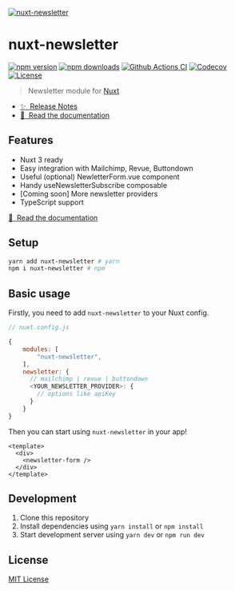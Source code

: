 [![nuxt-newsletter](https://nuxt-newsletter.netlify.app/preview.png)](https://nuxt-newsletter.netlify.app)

# nuxt-newsletter

[![npm version][npm-version-src]][npm-version-href]
[![npm downloads][npm-downloads-src]][npm-downloads-href]
[![Github Actions CI][github-actions-ci-src]][github-actions-ci-href]
[![Codecov][codecov-src]][codecov-href]
[![License][license-src]][license-href]

> Newsletter module for [Nuxt](https://v3.nuxtjs.org)

- [✨ &nbsp;Release Notes](https://github.com/baroshem/nuxt-newsletter/releases)
- [📖 &nbsp;Read the documentation](https://nuxt-newsletter.netlify.app)

## Features

- Nuxt 3 ready
- Easy integration with Mailchimp, Revue, Buttondown
- Useful (optional) NewletterForm.vue component
- Handy useNewsletterSubscribe composable
- [Coming soon] More newsletter providers
- TypeScript support

[📖 &nbsp;Read the documentation](https://nuxt-newsletter.netlify.app)

## Setup

```sh
yarn add nuxt-newsletter # yarn
npm i nuxt-newsletter # npm
```

## Basic usage

Firstly, you need to add `nuxt-newsletter` to your Nuxt config.

```javascript
// nuxt.config.js

{
    modules: [
        "nuxt-newsletter",
    ],
    newsletter: {
      // mailchimp | revue | buttondown
      <YOUR_NEWSLETTER_PROVIDER>: {
        // options like apiKey
      }
    }
}
```

Then you can start using `nuxt-newsletter` in your app!

```vue
<template>
  <div>
    <newsletter-form />
  </div>
</template>
```

## Development

1. Clone this repository
2. Install dependencies using `yarn install` or `npm install`
3. Start development server using `yarn dev` or `npm run dev`

## License

[MIT License](./LICENSE)

<!-- Badges -->

[npm-version-src]: https://img.shields.io/npm/v/nuxt-newsletter/latest.svg
[npm-version-href]: https://npmjs.com/package/nuxt-newsletter
[npm-downloads-src]: https://img.shields.io/npm/dt/nuxt-newsletter.svg
[npm-downloads-href]: https://npmjs.com/package/nuxt-newsletter
[github-actions-ci-src]: https://github.com/baroshem/nuxt-newsletter/actions/workflows/ci.yml/badge.svg
[github-actions-ci-href]: https://github.com/baroshem/nuxt-newsletter/actions?query=workflow%3Aci
[codecov-src]: https://img.shields.io/codecov/c/github/baroshem/nuxt-newsletter.svg
[codecov-href]: https://codecov.io/gh/baroshem/nuxt-newsletter
[license-src]: https://img.shields.io/npm/l/nuxt-newsletter.svg
[license-href]: https://npmjs.com/package/nuxt-newsletter
